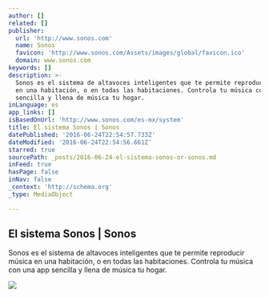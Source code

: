 ```yaml
---
author: []
related: []
publisher:
  url: 'http://www.sonos.com'
  name: Sonos
  favicon: 'http://www.sonos.com/Assets/images/global/favicon.ico'
  domain: www.sonos.com
keywords: []
description: >-
  Sonos es el sistema de altavoces inteligentes que te permite reproducir música
  en una habitación, o en todas las habitaciones. Controla tu música con una app
  sencilla y llena de música tu hogar.
inLanguage: es
app_links: []
isBasedOnUrl: 'http://www.sonos.com/es-mx/system'
title: El sistema Sonos | Sonos
datePublished: '2016-06-24T22:54:57.733Z'
dateModified: '2016-06-24T22:54:56.661Z'
starred: true
sourcePath: _posts/2016-06-24-el-sistema-sonos-or-sonos.md
inFeed: true
hasPage: false
inNav: false
_context: 'http://schema.org'
_type: MediaObject

---
```

<article style=""><h1>El sistema Sonos | Sonos</h1><p>Sonos es el sistema de altavoces inteligentes que te permite reproducir música en una habitación, o en todas las habitaciones. Controla tu música con una app sencilla y llena de música tu hogar.</p><img src="http://www.sonos.com/~/media/images/social/system.jpg" /></article>